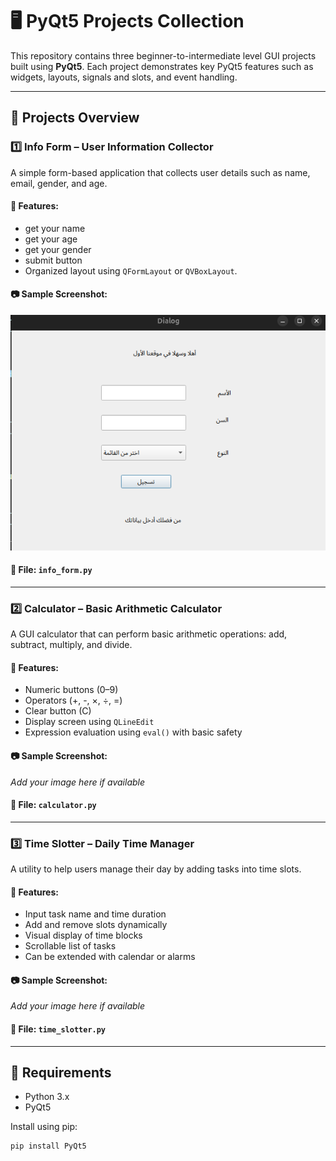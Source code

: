 # 🖥️ PyQt5 Projects Collection

This repository contains three beginner-to-intermediate level GUI projects built using **PyQt5**. Each project demonstrates key PyQt5 features such as widgets, layouts, signals and slots, and event handling.

---

## 📁 Projects Overview

### 1️⃣ Info Form – User Information Collector

A simple form-based application that collects user details such as name, email, gender, and age.

#### 🔹 Features:
- get your name
- get your age
- get your gender
- submit button
- Organized layout using `QFormLayout` or `QVBoxLayout`.

#### 📷 Sample Screenshot:
![form](photos/form.png)


#### 📂 File: `info_form.py`

---

### 2️⃣ Calculator – Basic Arithmetic Calculator

A GUI calculator that can perform basic arithmetic operations: add, subtract, multiply, and divide.

#### 🔹 Features:
- Numeric buttons (0–9)
- Operators (+, -, ×, ÷, =)
- Clear button (C)
- Display screen using `QLineEdit`
- Expression evaluation using `eval()` with basic safety

#### 📷 Sample Screenshot:
*Add your image here if available*

#### 📂 File: `calculator.py`

---

### 3️⃣ Time Slotter – Daily Time Manager

A utility to help users manage their day by adding tasks into time slots.

#### 🔹 Features:
- Input task name and time duration
- Add and remove slots dynamically
- Visual display of time blocks
- Scrollable list of tasks
- Can be extended with calendar or alarms

#### 📷 Sample Screenshot:
*Add your image here if available*

#### 📂 File: `time_slotter.py`

---

## 🧰 Requirements

- Python 3.x
- PyQt5

Install using pip:

```bash
pip install PyQt5
